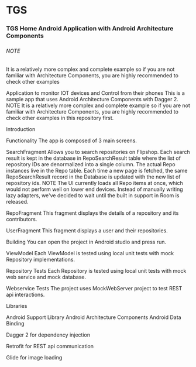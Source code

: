 # TGS
<h3>TGS Home Android Application with Android Architecture Components<h3>

<h6>NOTE</h6> It is a relatively more complex and complete example so if you are not familiar with Architecture Components, you are highly recommended to check other examples

Application to monitor IOT devices and Control from their phones
This is a sample app that uses Android Architecture Components with Dagger 2.
NOTE It is a relatively more complex and complete example so if you are not familiar
with Architecture Components, you are highly recommended to check other examples
in this repository first.


Introduction

Functionality
The app is composed of 3 main screens.

SearchFragment
Allows you to search repositories on Flipshop.
Each search result is kept in the database in RepoSearchResult table where
the list of repository IDs are denormalized into a single column.
The actual Repo instances live in the Repo table.
Each time a new page is fetched, the same RepoSearchResult record in the
Database is updated with the new list of repository ids.
NOTE The UI currently loads all Repo items at once, which would not
perform well on lower end devices. Instead of manually writing lazy
adapters, we've decided to wait until the built in support in Room is released.

RepoFragment
This fragment displays the details of a repository and its contributors.

UserFragment
This fragment displays a user and their repositories.

Building
You can open the project in Android studio and press run.


ViewModel 
Each ViewModel is tested using local unit tests with mock Repository
implementations.

Repository Tests
Each Repository is tested using local unit tests with mock web service and
mock database.

Webservice Tests
The project uses MockWebServer project to test REST api interactions.

Libraries

Android Support Library
Android Architecture Components
Android Data Binding

Dagger 2 for dependency injection

Retrofit for REST api communication

Glide for image loading

